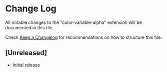 # Change Log

All notable changes to the "color-variable-alpha" extension will be documented in this file.

Check [Keep a Changelog](http://keepachangelog.com/) for recommendations on how to structure this file.

## [Unreleased]

- Initial release
